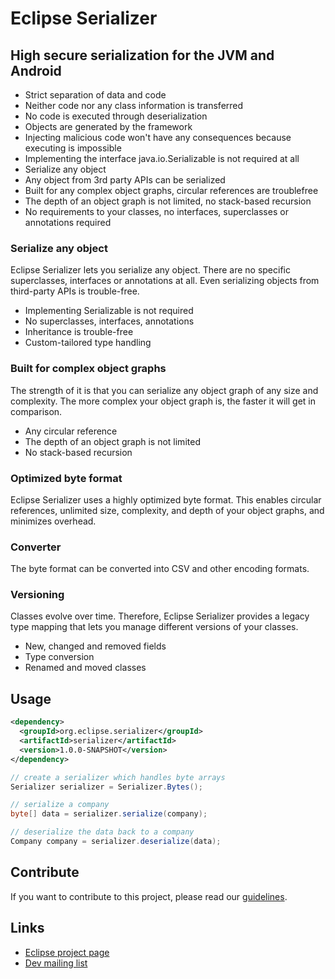 # Eclipse Serializer
## High secure serialization for the JVM and Android

- Strict separation of data and code
- Neither code nor any class information is transferred
- No code is executed through deserialization
- Objects are generated by the framework
- Injecting malicious code won't have any consequences because executing is impossible
- Implementing the interface java.io.Serializable is not required at all
- Serialize any object
- Any object from 3rd party APIs can be serialized
- Built for any complex object graphs, circular references are troublefree
- The depth of an object graph is not limited, no stack-based recursion
- No requirements to your classes, no interfaces, superclasses or annotations required

### Serialize any object
Eclipse Serializer lets you serialize any object. There are no specific superclasses, interfaces or annotations at all. Even serializing objects from third-party APIs is trouble-free.
- Implementing Serializable is not required
- No superclasses, interfaces, annotations
- Inheritance is trouble-free
- Custom-tailored type handling

### Built for complex object graphs
The strength of it is that you can serialize any object graph of any size and complexity. The more complex your object graph is, the faster it will get in comparison.
- Any circular reference
- The depth of an object graph is not limited
- No stack-based recursion

### Optimized byte format
Eclipse Serializer uses a highly optimized byte format. This enables circular references, unlimited size, complexity, and depth of your object graphs, and minimizes overhead.

### Converter
The byte format can be converted into CSV and other encoding formats.

### Versioning
Classes evolve over time. Therefore, Eclipse Serializer provides a legacy type mapping that lets you manage different versions of your classes.
- New, changed and removed fields
- Type conversion
- Renamed and moved classes

## Usage

```xml
<dependency>
  <groupId>org.eclipse.serializer</groupId>
  <artifactId>serializer</artifactId>
  <version>1.0.0-SNAPSHOT</version>
</dependency>
```

```java
// create a serializer which handles byte arrays
Serializer serializer = Serializer.Bytes();

// serialize a company
byte[] data = serializer.serialize(company);

// deserialize the data back to a company
Company company = serializer.deserialize(data);
```

## Contribute

If you want to contribute to this project, please read our [guidelines](CONTRIBUTING.md).

## Links

- [Eclipse project page](https://projects.eclipse.org/projects/technology.serializer)
- [Dev mailing list](https://accounts.eclipse.org/mailing-list/serializer-dev)
